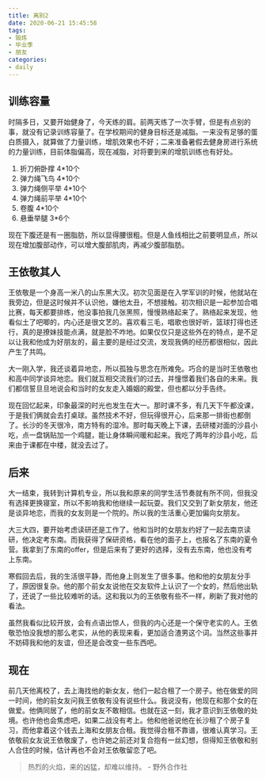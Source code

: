 ```yaml
---
title: 离别2
date: 2020-06-21 15:45:58
tags:
- 锻炼
- 毕业季
- 朋友
categories:
- daily
---
```


## 训练容量

时隔多日，又要开始健身了，今天练的肩。前两天练了一次手臂，但是有点别的事，就没有记录训练容量了。在学校期间的健身目标还是减脂。一来没有足够的蛋白质摄入，就算做了力量训练，增肌效果也不好；二来准备暑假去健身房进行系统的力量训练，目前体脂偏高，现在减脂，对将要到来的增肌训练也有好处。

1. 折刀俯卧撑 4*10个
2. 弹力绳飞鸟 4*10个
3. 弹力绳侧平举 4*10个
4. 弹力绳前平举 4*10个
5. 卷腹 4*10个
6. 悬垂举腿 3*6个

现在下腹还是有一圈脂肪，所以显得腰很粗。但是人鱼线相比之前要明显点，所以现在增加腹部动作，可以增大腹部肌肉，再减少腹部脂肪。

## 王依敬其人

王依敬是一个身高一米八的山东黑大汉。初次见面是在入学军训的时候，他就站在我旁边，但是这时候并不认识他，嫌他太丑，不想接触。初次相识是一起参加合唱比赛，每天都要排练，他没事拍我几张黑照，慢慢熟络起来了。熟络起来发现，他看似土了吧唧的，内心还是很文艺的。喜欢看三毛，唱歌也很好听，篮球打得也还行，真的是撩妹技能点满，就是脸不咋地。如果仅仅只是这些外在的特点，是不足以让我和他成为好朋友的，最主要的是经过交流，发现我俩的经历都很相似，因此产生了共鸣。

大一刚入学，我还谈着异地恋，所以孤独与思念在所难免。巧合的是当时王依敬也和高中同学谈异地恋。我们就互相交流我们的过去，并憧憬着我们各自的未来。我们都信誓旦旦地说会和当时的女友走入婚姻的殿堂，但也都以分手告终。

现在回忆起来，印象最深的时光也发生在大一。那时课不多，有几天下午都没课，于是我们俩就会去打桌球。虽然技术不好，但玩得很开心，后来那一排街也都倒了。长沙的冬天很冷，南方特有的湿冷。那时每天晚上下课，去研楼对面的沙县小吃，点一盘锅贴加一个鸡腿，能让身体瞬间暖和起来。我吃了两年的沙县小吃，后来由于课都在中楼，就没去过了。

## 后来

大一结束，我转到计算机专业，所以我和原来的同学生活节奏就有所不同，但我没有选择更换寝室，所以不影响我和他继续一起玩耍。我们又交到了新女朋友，他还是谈异地恋，而我的女友则是一个院的。所以我的生活重心更加偏向女朋友。

大三大四，要开始考虑读研还是工作了。他和当时的女朋友约好了一起去南京读研，他决定考东南。而我获得了保研资格，看在他的面子上，也报名了东南的夏令营。我拿到了东南的offer，但是后来有了更好的选择，没有去东南，他也没有考上东南。

寒假回去后，我的生活很平静，而他身上则发生了很多事。他和他的女朋友分手了，原因很复杂。他的那个前女友说他在交友软件上认识了一个女的，然后他出轨了，还说了一些比较难听的话。这和我以为的王依敬有些不一样，刷新了我对他的看法。

虽然我看似比较开放，会有点语出惊人，但我的内心还是一个保守老实的人。王依敬恐怕没我想的那么老实，从他的表现来看，更加适合渣男这个词。当然这些事并不妨碍我和他的友谊，但还是会改变一些东西吧。

## 现在

前几天他离校了，去上海找他的新女友，他们一起合租了一个房子。他在做爱的同一时间，他的前女友问我王依敬有没有说些什么。我说没有，他现在和那个女的在做爱。他俩同居了，他的前女友不敢相信。也就在这一刻，我才意识到王依敬的处境。也许他也会焦虑吧，如果二战没有考上。他和他爸说他在长沙租了个房子复习，而他拿着这个钱去上海和女朋友合租。我觉得合租不靠谱，很难认真学习。王依敬前女友说王依敬废了，也许她之前还对复合抱有一丝幻想，但得知王依敬和别人合住的时候，估计再也不会对王依敬留恋了吧。

> 热烈的火焰，来的凶猛，却难以维持。 - 野外合作社
